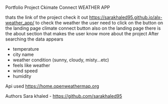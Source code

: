 Portfolio Project
Ckimate Connect
	WEATHER APP

thats the link of the project check it out https://sarakhaled95.github.io/alx-weather_app/
to check the weather the user need to click on the button on the landing page climate connect button
also on the landing page there is the about section that makes the user know more about the project
After searching the data appears
- temperature
- city name
- weather condition (sunny, cloudy, misty...etc)
- feels like weather
- wind speed
- humidity

Api used
https://home.openweathermap.org

Authors
Sara khaled - https://github.com/sarakhaled95